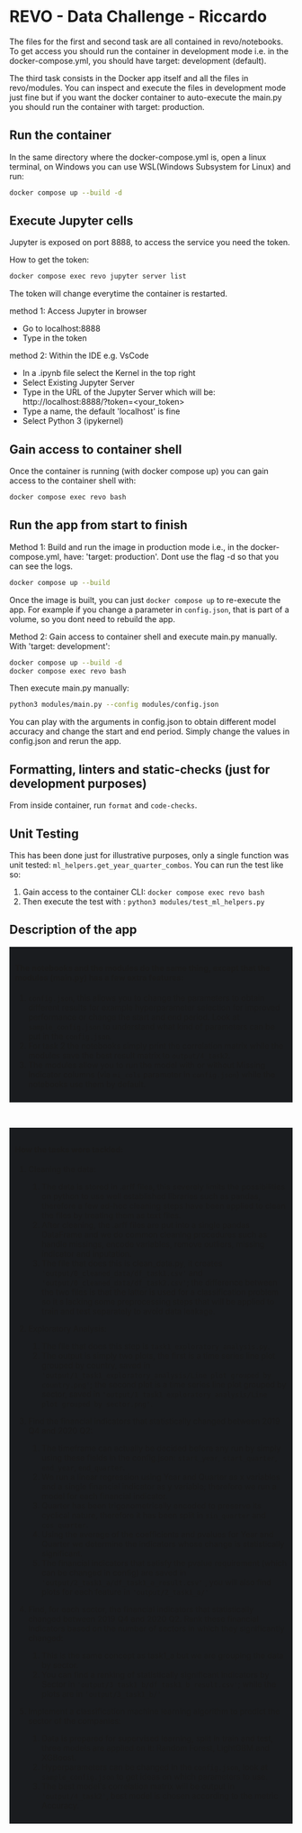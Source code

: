 # REVO - Data Challenge - Riccardo

The files for the first and second task are all contained in revo/notebooks.
To get access you should run the container in development mode i.e. in the docker-compose.yml, you should have target: development (default).

The third task consists in the Docker app itself and all the files in revo/modules.
You can inspect and execute the files in development mode just fine but if you want the docker container to auto-execute the main.py you should run the container with target: production.

## Run the container
In the same directory where the docker-compose.yml is, open a linux terminal, on Windows you can use WSL(Windows Subsystem for Linux) and run:

```bash
docker compose up --build -d
```

## Execute Jupyter cells
Jupyter is exposed on port 8888, to access the service you need the token.

How to get the token:
```bash
docker compose exec revo jupyter server list
```
The token will change everytime the container is restarted.

method 1: Access Jupyter in browser
- Go to localhost:8888
- Type in the token

method 2: Within the IDE e.g. VsCode
- In a .ipynb file select the Kernel in the top right
- Select Existing Jupyter Server
- Type in the URL of the Jupyter Server which will be:
  http://localhost:8888/?token=<your_token>
- Type a name, the default 'localhost' is fine
- Select Python 3 (ipykernel)
  
## Gain access to container shell
Once the container is running (with docker compose up) you can gain access to the container shell with:

```bash
docker compose exec revo bash
```

## Run the app from start to finish

Method 1:
Build and run the image in production mode i.e., in the docker-compose.yml, have: 'target: production'.
Dont use the flag -d so that you can see the logs.
```bash
docker compose up --build
```
Once the image is built, you can just `docker compose up` to re-execute the app.
For example if you change a parameter in `config.json`, that is part of a volume, so you dont need to rebuild the app.


Method 2: Gain access to container shell and execute main.py manually.
With 'target: development': 
```bash
docker compose up --build -d
docker compose exec revo bash
```
Then execute main.py manually:
```bash
python3 modules/main.py --config modules/config.json
```
You can play with the arguments in config.json to obtain different model accuracy and change the start and end period. Simply change the values in config.json and rerun the app.
## Formatting, linters and static-checks (just for development purposes)

From inside container, run `format` and `code-checks`.

## Unit Testing

This has been done just for illustrative purposes, only a single function was unit tested: `ml_helpers.get_year_quarter_combos`.
You can run the test like so:
1. Gain access to the container CLI: `docker compose exec revo bash`
2. Then execute the test with : `python3 modules/test_ml_helpers.py`

## Description of the app

<div style="background-color: #1a1c1f; padding: 10px;">

#### The notebooks and the modules do the same thing, except that the modules (main.py) has a few extra features:
1. `config.json`, this allows you to change the parameters to obtain different results for example hyperparameter selection for improved performance or change the start and end period.
Look at `sample_config.json` to understand what kind of parameters can be put in the `config.json`.
2. For task 2 the notebooks simply print the correlation matrix while the modules save the best result matrix to `output/4_task2`.
3. The modules allow you to run the model with or without Missing Indicator columns (via `mi_cols` parameter in `config.json`) while the notebooks use them by default.
 </div>

&nbsp;

<div style="background-color: #1a1c1f; padding: 10px;">

#### How the tasks were tackled:

1.  Cleaning the data:
    1. The data is stored in .arff files, this severely limits the possibilities on python to use well established libraries such as pandas, therefore a few ad-hoc cleaning steps have been applied to clean the files by treating them as text files.
    2. After cleaning, the .arff files are put into a single pandas DataFrame and we do common cleaning procedures such as handle missings, encode variables, remove outliers, missing indicator and inputation.
    3. The file that does this is clean_data.py, it creates `'output/0_cleaned_data/df_task1.csv'` and  `'output/0_cleaned_data/df_task2.csv'`; the difference between the two files is that the latter is used for a classification problem so it s lacking some preprocessing steps that will be applied to train and test separately to avoid data leakage.

2. Exploratory Analysis:
   1. The file that does this step is `task1_exploratory_analysis.py`.
   2. The output is simply two plots, the first is a time series line plot grouped by country, saved in `'output/1_task1_exploratory_analysis/Line plot grouped by country.png'`; the second plot is a time series line plot grouped by sector, saved in `'output/1_task1_exploratory_analysis/Line plot grouped by sector.png'`.

3. Find the financial indicators that statistically changed between 2019 Q4 and 2020 Q2:
   1. The timeframe can actually be decided before any run by simply using these fields in the config.json: `start_year`, `start_quarter`, `end_year`, `end_quarter`.
   2. We run a linear regression using Year and Quarter as x variables and a single financial indicator as y variable; therefore we run a model for each financial indicator.
   3. Quarter has been trigonometrically encoded to preserve its cyclical nature, therefore it has been split in `sin_quarter` and `cos_quarter`.
   4. Using the average of the coefficients and pvalues for Year and Quarter we determine the indicators whose change is statistically significant.
   5. The financial indicators that satisfy the pvalue requirement (which can be changed in config) are saved in `'output/2_task1_a/df_task1_a_result.csv'` , you will also find plots for each feature in `'output/2_task1_a/'`

4. Find, for each sector, the financial indicators that statistically changed between 2019 Q4 and 2020 Q2. Rank these financial indicators based on the number of sectors in which they significantly changed:
   1. This is the same concept as task1_a but we are grouping the data by sector.
   2. You can find a ranking of statistically significant indicators by Sector in `'output/3_task1_b/df_task1_b_result.csv'`; while the plots are in `'output/3_task1_b/'`

5. Implement a classification machine learning algorithm to predict the sector of the companies:
   1. Data is prepared for supervised learning, split in train and test,  three models are applied on it: Random Forest, LightGBM and XGBoost.
   2. Hyperparameters can be changed in the `config.json`, look at `sample_config.json` to get ideas on which parameters to use.
   3. The best model's correlation matrix will be output in `'output/4_task2'`, best model is chosen according to the metric Accuracy.
